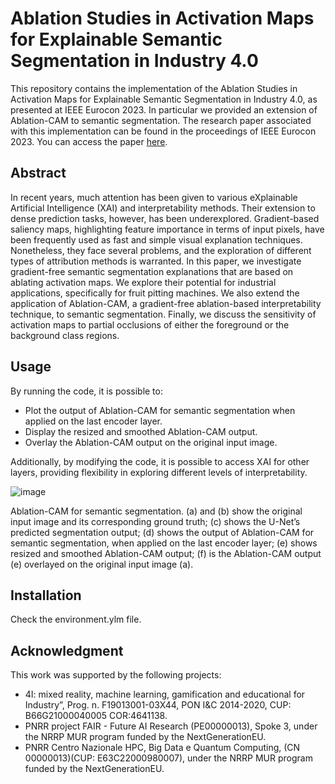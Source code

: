 # Ablation Studies in Activation Maps for Explainable Semantic Segmentation in Industry 4.0

This repository contains the implementation of the Ablation Studies in Activation Maps for Explainable Semantic Segmentation in Industry 4.0, as presented at IEEE Eurocon 2023.
In particular we provided an extension of Ablation-CAM to semantic segmentation.
The research paper associated with this implementation can be found in the proceedings of IEEE Eurocon 2023. You can access the paper [here](https://ieeexplore.ieee.org/abstract/document/10199094).

## Abstract

In recent years, much attention has been given to various eXplainable Artificial Intelligence (XAI) and interpretability methods. Their extension to dense prediction tasks, however, has been underexplored. Gradient-based saliency maps, highlighting feature importance in terms of input pixels, have been frequently used as fast and simple visual explanation techniques. Nonetheless, they face several problems, and the exploration of different types of attribution methods is warranted. In this paper, we investigate gradient-free semantic segmentation explanations that are based on ablating activation maps. We explore their potential for industrial applications, specifically for fruit pitting machines. We also extend the application of Ablation-CAM, a gradient-free ablation-based interpretability technique, to semantic segmentation. Finally, we discuss the sensitivity of activation maps to partial occlusions of either the foreground or the background class regions.

## Usage
By running the code, it is possible to:

- Plot the output of Ablation-CAM for semantic segmentation when applied on the last encoder layer.
- Display the resized and smoothed Ablation-CAM output.
- Overlay the Ablation-CAM output on the original input image.

Additionally, by modifying the code, it is possible to access XAI for other layers, providing flexibility in exploring different levels of interpretability.

![image](https://github.com/MODAL-UNINA/Ablation-Studies-in-Activation-Maps-for-Explainable-Semantic-Segmentation-in-Industry-4.0/assets/152622661/e88f0f8e-dd09-43c4-9c50-6e7b05759917)

Ablation-CAM for semantic segmentation. (a) and (b) show the original input image and its corresponding ground truth; (c) shows the U-Net’s predicted segmentation output; (d) shows the output of Ablation-CAM for semantic segmentation, when applied on the last encoder layer; (e) shows resized and smoothed Ablation-CAM output; (f) is the Ablation-CAM output (e) overlayed on the original input image (a).

## Installation

Check the environment.ylm file.

## Acknowledgment
This work was supported by the following projects:

- 4I: mixed reality, machine learning, gamification and educational for Industry”, Prog. n. F19013001-03X44, PON I&C 2014-2020, CUP: B66G21000040005 COR:4641138.
- PNRR project FAIR - Future AI Research (PE00000013), Spoke 3, under the NRRP MUR program funded by the NextGenerationEU.
- PNRR Centro Nazionale HPC, Big Data e Quantum Computing, (CN 00000013)(CUP: E63C22000980007), under the NRRP MUR program funded by the NextGenerationEU.
